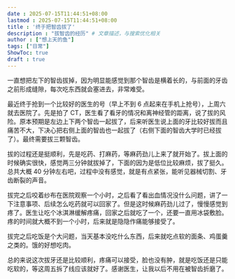 ```yaml
---
date : 2025-07-15T11:44:51+08:00
lastmod : 2025-07-15T11:44:51+08:00
title : '终于把智齿拔了'
description : "拔智齿的经历" # 文章描述，与搜索优化相关
author : ["想上天的鱼"]
tags: ["日常"]
ShowToc: true
draft : true
---
```


一直想把左下的智齿拔掉，因为明显能感觉到那个智齿是横着长的，与前面的牙齿之前形成缝隙，每次吃东西就会塞进去，非常难受。

最近终于抢到一个比较好的医生的号（早上不到 6 点起来在手机上抢号），上周六就去医院了。先是拍了 CT，医生看了看牙的情况和离神经管的距离，说了拔的风险。原本预期是左边上下两个智齿一起拔了，后来听医生说上面的牙比较好拔而且痛苦不大，下决心把右侧上面的智齿也一起拔了（右侧下面的智齿大学时已经拔了）。最终需要拔三颗智齿。

拔的过程还是挺顺利，先是吃药、打麻药，等麻药劲儿上来了就开始了。拔上面的时候确实很快，感觉两三分钟就拔掉了，下面的因为是低位比较麻烦，拔了挺久。总共大概 40 分钟左右吧，过程中没有感觉，就是有点紧张，能听见器械切割、牙齿断裂的声音。

拔完之后咬着纱布在医院观察一个小时，之后看了看出血情况没什么问题，讲了一下注意事项、后续怎么吃药就可以回家了。但是这时候麻药劲儿过了，慢慢感觉到疼了。医生让吃个冰淇淋缓解疼痛，回家之后就吃了一个，还要一直用冰袋敷脸。疼的时间就大概不到一个小时，后来就是隐隐作痛能够接受了。

拔完之后吃饭是个大问题，当天基本没吃什么东西，后来就吃点软的面条、鸡蛋羹之类的。饿的好想吃肉。

总的来说这次拔牙还是比较顺利，疼痛可以接受，脸也没有肿，就是吃饭还是只能吃软的，等这周五拆了线应该就好了。感谢医生，让我以后不用在被智齿折磨了。
